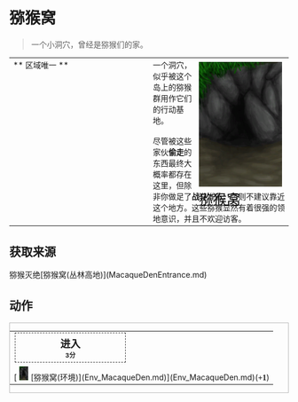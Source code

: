 # 猕猴窝  
> 一个小洞穴，曾经是猕猴们的家。  
  
<table class="table table-bordered" data-toggle="table"  data-show-header="false"><thead style="display:none"><tr ><th  style="width:50%;text-align:left;vertical-align:top;"  >title</th><th  style="width:50%;text-align:left;vertical-align:top;"  ></th></tr></thead><tr ><td  style="width:50%;text-align:left;vertical-align:top;"  >** 区域唯一 **</td><td  style="width:50%;text-align:left;vertical-align:top;"  ><div style="float:right; margin:5px"><div class="gamecard" style="width:150px; height:225px;"><a href="MacaqueDenEntranceClear.md" style="color:black"><img decoding="async" src="Sprite/DarkCaveEntrance.png" class="cardimage" style="max-width:150px;max-height:225px;"><span style="font-size: 25px;">猕猴窝</span></a></div></div>一个洞穴，似乎被这个岛上的猕猴群用作它们的行动基地。<br><br>尽管被这些家伙<b>偷走</b>的东西最终大概率都存在这里，但除非你做足了<b>战斗</b>准备，否则不建议靠近这个地方。这些猕猴显然有着很强的领地意识，并且不欢迎访客。</td></tr></tbody></table>  
  
## 获取来源  
<div style="display:inline-block"><div class="gamedatalist" style="text-align:left;min-width:200px;min-height:0px;"><div style="display:inline-block"><div style="display:inline-block;vertical-align:middle;">猕猴灭绝</div><div style="display:inline-block;vertical-align:middle;">[猕猴窝(丛林高地)](MacaqueDenEntrance.md)</div></div></div></div>  
  
## 动作  
<div  style="border:1px solid #BBB"><table><tr><td rowspan="2" style="width:200px;text-align:center;font-size:1.3em;font-weight:bold"><div style="padding:5px;border:1px dashed #333"><div>进入</div><div style="font-size:0.6em;"><font data-toggle="tooltip" data-placement="top" title="0.2TP">3分</font></div></div></td><td></td></tr><tr><td></td></tr><tr><td colspan="2">[<div style="width:25px;display:inline-block;text-align:center"><img decoding="async" src="Sprite/MacaqueDen.png" href="a.md" style="max-width:25px;max-height:25px;"></div>[猕猴窝(环境)](Env_MacaqueDen.md)](Env_MacaqueDen.md)(<span style="font-family:ui-monospace"><b>+1</b></span>)</td></tr></table></div>  
  
  


<script>document.title="猕猴窝 - 卡牌生存百科 Card Survival Wiki";</script>